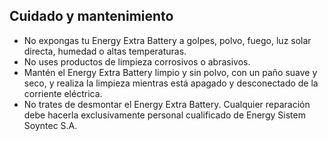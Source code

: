 ## Cuidado y mantenimiento

* No expongas tu Energy Extra Battery a golpes, polvo, fuego, luz solar directa, humedad o altas temperaturas.
* No uses productos de limpieza corrosivos o abrasivos.
* Mantén el Energy Extra Battery limpio y sin polvo, con un paño suave y seco, y realiza la limpieza mientras está apagado y desconectado de la corriente eléctrica.
* No trates de desmontar el Energy Extra Battery. Cualquier reparación debe hacerla exclusivamente personal cualificado de Energy Sistem Soyntec S.A.
